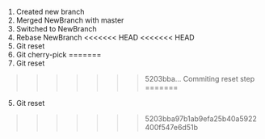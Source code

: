 1. Created new branch
2. Merged NewBranch with master
3. Switched to NewBranch
4. Rebase NewBranch
<<<<<<< HEAD
<<<<<<< HEAD
5. Git reset
6. Git cherry-pick
=======
5. Git reset
>>>>>>> 5203bba... Commiting reset step
=======
5. Git reset
>>>>>>> 5203bba97b1ab9efa25b40a5922400f547e6d51b
